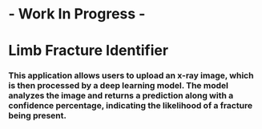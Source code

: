 # - Work In Progress -
# Limb Fracture Identifier
### This application allows users to upload an x-ray image, which is then processed by a deep learning model. The model analyzes the image and returns a prediction along with a confidence percentage, indicating the likelihood of a fracture being present.
